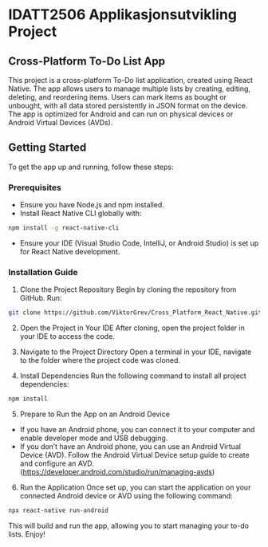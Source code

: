 # IDATT2506 Applikasjonsutvikling Project
## Cross-Platform To-Do List App
This project is a cross-platform To-Do list application, created using React Native. The app allows users to manage multiple lists by creating, editing, deleting, and reordering items. Users can mark items as bought or unbought, with all data stored persistently in JSON format on the device. The app is optimized for Android and can run on physical devices or Android Virtual Devices (AVDs).

## Getting Started
To get the app up and running, follow these steps:

### Prerequisites
* Ensure you have Node.js and npm installed.
* Install React Native CLI globally with:
```bash
npm install -g react-native-cli
```
* Ensure your IDE (Visual Studio Code, IntelliJ, or Android Studio) is set up for React Native development.


### Installation Guide
1. Clone the Project Repository
Begin by cloning the repository from GitHub. Run:
```bash
git clone https://github.com/ViktorGrev/Cross_Platform_React_Native.git
```
2. Open the Project in Your IDE
After cloning, open the project folder in your IDE to access the code.

3. Navigate to the Project Directory
Open a terminal in your IDE, navigate to the folder where the project code was cloned.

4. Install Dependencies
Run the following command to install all project dependencies:
```bash
npm install
```

5. Prepare to Run the App on an Android Device
* If you have an Android phone, you can connect it to your computer and enable developer mode and USB debugging.
* If you don’t have an Android phone, you can use an Android Virtual Device (AVD). Follow the Android Virtual Device setup guide to create and configure an AVD. (https://developer.android.com/studio/run/managing-avds)

6. Run the Application
Once set up, you can start the application on your connected Android device or AVD using the following command:
```bash
npx react-native run-android
```

This will build and run the app, allowing you to start managing your to-do lists. Enjoy!
